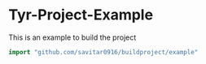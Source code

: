 # Tyr-Project-Example


This is an example to build the project


``` go
import "github.com/savitar0916/buildproject/example"
```
